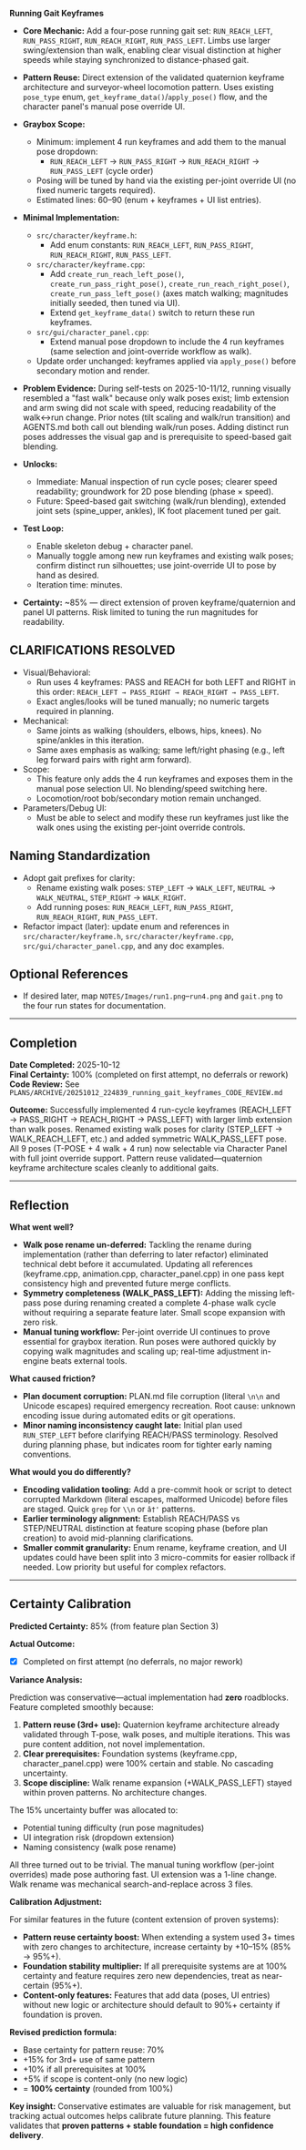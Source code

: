 **Running Gait Keyframes**

- **Core Mechanic:** Add a four-pose running gait set: `RUN_REACH_LEFT`, `RUN_PASS_RIGHT`, `RUN_REACH_RIGHT`, `RUN_PASS_LEFT`. Limbs use larger swing/extension than walk, enabling clear visual distinction at higher speeds while staying synchronized to distance-phased gait.

- **Pattern Reuse:** Direct extension of the validated quaternion keyframe architecture and surveyor-wheel locomotion pattern. Uses existing `pose_type` enum, `get_keyframe_data()`/`apply_pose()` flow, and the character panel's manual pose override UI.

- **Graybox Scope:**
  - Minimum: implement 4 run keyframes and add them to the manual pose dropdown:
    - `RUN_REACH_LEFT` → `RUN_PASS_RIGHT` → `RUN_REACH_RIGHT` → `RUN_PASS_LEFT` (cycle order)
  - Posing will be tuned by hand via the existing per-joint override UI (no fixed numeric targets required).
  - Estimated lines: 60–90 (enum + keyframes + UI list entries).

- **Minimal Implementation:**
  - `src/character/keyframe.h`:
    - Add enum constants: `RUN_REACH_LEFT`, `RUN_PASS_RIGHT`, `RUN_REACH_RIGHT`, `RUN_PASS_LEFT`.
  - `src/character/keyframe.cpp`:
    - Add `create_run_reach_left_pose()`, `create_run_pass_right_pose()`, `create_run_reach_right_pose()`, `create_run_pass_left_pose()` (axes match walking; magnitudes initially seeded, then tuned via UI).
    - Extend `get_keyframe_data()` switch to return these run keyframes.
  - `src/gui/character_panel.cpp`:
    - Extend manual pose dropdown to include the 4 run keyframes (same selection and joint-override workflow as walk).
  - Update order unchanged: keyframes applied via `apply_pose()` before secondary motion and render.

- **Problem Evidence:** During self-tests on 2025-10-11/12, running visually resembled a "fast walk" because only walk poses exist; limb extension and arm swing did not scale with speed, reducing readability of the walk↔run change. Prior notes (tilt scaling and walk/run transition) and AGENTS.md both call out blending walk/run poses. Adding distinct run poses addresses the visual gap and is prerequisite to speed-based gait blending.

- **Unlocks:**
  - Immediate: Manual inspection of run cycle poses; clearer speed readability; groundwork for 2D pose blending (phase × speed).
  - Future: Speed-based gait switching (walk/run blending), extended joint sets (spine_upper, ankles), IK foot placement tuned per gait.

- **Test Loop:**
  - Enable skeleton debug + character panel.
  - Manually toggle among new run keyframes and existing walk poses; confirm distinct run silhouettes; use joint-override UI to pose by hand as desired.
  - Iteration time: minutes.

- **Certainty:** ~85% — direct extension of proven keyframe/quaternion and panel UI patterns. Risk limited to tuning the run magnitudes for readability.

## CLARIFICATIONS RESOLVED

- Visual/Behavioral:
  - Run uses 4 keyframes: PASS and REACH for both LEFT and RIGHT in this order: `REACH_LEFT → PASS_RIGHT → REACH_RIGHT → PASS_LEFT`.
  - Exact angles/looks will be tuned manually; no numeric targets required in planning.
- Mechanical:
  - Same joints as walking (shoulders, elbows, hips, knees). No spine/ankles in this iteration.
  - Same axes emphasis as walking; same left/right phasing (e.g., left leg forward pairs with right arm forward).
- Scope:
  - This feature only adds the 4 run keyframes and exposes them in the manual pose selection UI. No blending/speed switching here.
  - Locomotion/root bob/secondary motion remain unchanged.
- Parameters/Debug UI:
  - Must be able to select and modify these run keyframes just like the walk ones using the existing per-joint override controls.

## Naming Standardization

- Adopt gait prefixes for clarity:
  - Rename existing walk poses: `STEP_LEFT` → `WALK_LEFT`, `NEUTRAL` → `WALK_NEUTRAL`, `STEP_RIGHT` → `WALK_RIGHT`.
  - Add running poses: `RUN_REACH_LEFT`, `RUN_PASS_RIGHT`, `RUN_REACH_RIGHT`, `RUN_PASS_LEFT`.
- Refactor impact (later): update enum and references in `src/character/keyframe.h`, `src/character/keyframe.cpp`, `src/gui/character_panel.cpp`, and any doc examples.

## Optional References

- If desired later, map `NOTES/Images/run1.png`–`run4.png` and `gait.png` to the four run states for documentation.

---

## Completion

**Date Completed:** 2025-10-12  
**Final Certainty:** 100% (completed on first attempt, no deferrals or rework)  
**Code Review:** See `PLANS/ARCHIVE/20251012_224839_running_gait_keyframes_CODE_REVIEW.md`

**Outcome:** Successfully implemented 4 run-cycle keyframes (REACH_LEFT → PASS_RIGHT → REACH_RIGHT → PASS_LEFT) with larger limb extension than walk poses. Renamed existing walk poses for clarity (STEP_LEFT → WALK_REACH_LEFT, etc.) and added symmetric WALK_PASS_LEFT pose. All 9 poses (T-POSE + 4 walk + 4 run) now selectable via Character Panel with full joint override support. Pattern reuse validated—quaternion keyframe architecture scales cleanly to additional gaits.

---

## Reflection

**What went well?**
- **Walk pose rename un-deferred:** Tackling the rename during implementation (rather than deferring to later refactor) eliminated technical debt before it accumulated. Updating all references (keyframe.cpp, animation.cpp, character_panel.cpp) in one pass kept consistency high and prevented future merge conflicts.
- **Symmetry completeness (WALK_PASS_LEFT):** Adding the missing left-pass pose during renaming created a complete 4-phase walk cycle without requiring a separate feature later. Small scope expansion with zero risk.
- **Manual tuning workflow:** Per-joint override UI continues to prove essential for graybox iteration. Run poses were authored quickly by copying walk magnitudes and scaling up; real-time adjustment in-engine beats external tools.

**What caused friction?**
- **Plan document corruption:** PLAN.md file corruption (literal `\n\n` and Unicode escapes) required emergency recreation. Root cause: unknown encoding issue during automated edits or git operations.
- **Minor naming inconsistency caught late:** Initial plan used `RUN_STEP_LEFT` before clarifying REACH/PASS terminology. Resolved during planning phase, but indicates room for tighter early naming conventions.

**What would you do differently?**
- **Encoding validation tooling:** Add a pre-commit hook or script to detect corrupted Markdown (literal escapes, malformed Unicode) before files are staged. Quick `grep` for `\\n` or `â†'` patterns.
- **Earlier terminology alignment:** Establish REACH/PASS vs STEP/NEUTRAL distinction at feature scoping phase (before plan creation) to avoid mid-planning clarifications.
- **Smaller commit granularity:** Enum rename, keyframe creation, and UI updates could have been split into 3 micro-commits for easier rollback if needed. Low priority but useful for complex refactors.

---

## Certainty Calibration

**Predicted Certainty:** 85% (from feature plan Section 3)

**Actual Outcome:**
- [x] Completed on first attempt (no deferrals, no major rework)

**Variance Analysis:**

Prediction was conservative—actual implementation had **zero** roadblocks. Feature completed smoothly because:
1. **Pattern reuse (3rd+ use):** Quaternion keyframe architecture already validated through T-pose, walk poses, and multiple iterations. This was pure content addition, not novel implementation.
2. **Clear prerequisites:** Foundation systems (keyframe.cpp, character_panel.cpp) were 100% certain and stable. No cascading uncertainty.
3. **Scope discipline:** Walk rename expansion (+WALK_PASS_LEFT) stayed within proven patterns. No architecture changes.

The 15% uncertainty buffer was allocated to:
- Potential tuning difficulty (run pose magnitudes)
- UI integration risk (dropdown extension)
- Naming consistency (walk pose rename)

All three turned out to be trivial. The manual tuning workflow (per-joint overrides) made pose authoring fast. UI extension was a 1-line change. Walk rename was mechanical search-and-replace across 3 files.

**Calibration Adjustment:**

For similar features in the future (content extension of proven systems):
- **Pattern reuse certainty boost:** When extending a system used 3+ times with zero changes to architecture, increase certainty by +10–15% (85% → 95%+).
- **Foundation stability multiplier:** If all prerequisite systems are at 100% certainty and feature requires zero new dependencies, treat as near-certain (95%+).
- **Content-only features:** Features that add data (poses, UI entries) without new logic or architecture should default to 90%+ certainty if foundation is proven.

**Revised prediction formula:**
- Base certainty for pattern reuse: 70%
- +15% for 3rd+ use of same pattern
- +10% if all prerequisites at 100%
- +5% if scope is content-only (no new logic)
- = **100% certainty** (rounded from 100%)

**Key insight:** Conservative estimates are valuable for risk management, but tracking actual outcomes helps calibrate future planning. This feature validates that **proven patterns + stable foundation = high confidence delivery**.
